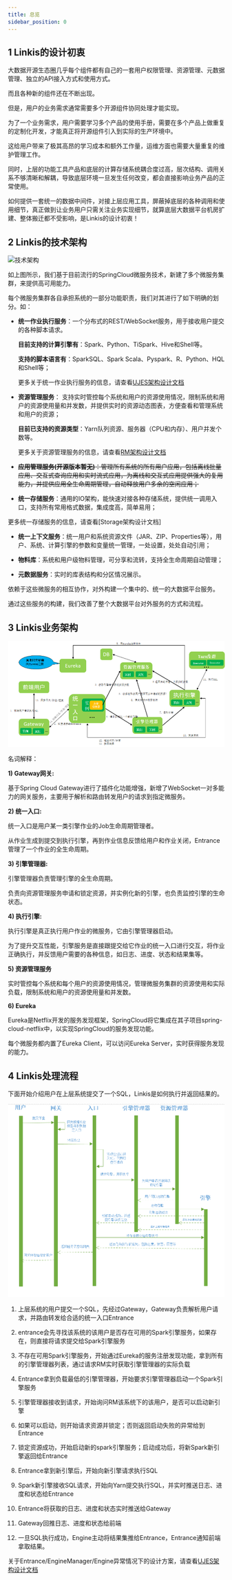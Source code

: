 ```yaml
---
title: 总览
sidebar_position: 0
---
```



 ## 1 Linkis的设计初衷
 
 大数据开源生态圈几乎每个组件都有自己的一套用户权限管理、资源管理、元数据管理、独立的API接入方式和使用方式。
 
 而且各种新的组件还在不断出现。
 
 但是，用户的业务需求通常需要多个开源组件协同处理才能实现。
 
 为了一个业务需求，用户需要学习多个产品的使用手册，需要在多个产品上做重复的定制化开发，才能真正将开源组件引入到实际的生产环境中。
 
 这给用户带来了极其高昂的学习成本和额外工作量，运维方面也需要大量重复的维护管理工作。
 
 同时，上层的功能工具产品和底层的计算存储系统耦合度过高，层次结构、调用关系不够清晰和解耦，导致底层环境一旦发生任何改变，都会直接影响业务产品的正常使用。
 
 如何提供一套统一的数据中间件，对接上层应用工具，屏蔽掉底层的各种调用和使用细节，真正做到让业务用户只需关注业务实现细节，就算底层大数据平台机房扩建、整体搬迁都不受影响，是Linkis的设计初衷！
 
## 2 Linkis的技术架构

 ![技术架构](../images/ch4/ujes/technical_architecture_diagram.png)


如上图所示，我们基于目前流行的SpringCloud微服务技术，新建了多个微服务集群，来提供高可用能力。

每个微服务集群各自承担系统的一部分功能职责，我们对其进行了如下明确的划分。如：

- **统一作业执行服务**：一个分布式的REST/WebSocket服务，用于接收用户提交的各种脚本请求。
 
  **目前支持的计算引擎有**：Spark、Python、TiSpark、Hive和Shell等。
 
  **支持的脚本语言有**：SparkSQL、Spark Scala、Pyspark、R、Python、HQL和Shell等；
  
  更多关于统一作业执行服务的信息，请查看[UJES架构设计文档](ujes/ujes_design.md)
 
 
- **资源管理服务**： 支持实时管控每个系统和用户的资源使用情况，限制系统和用户的资源使用量和并发数，并提供实时的资源动态图表，方便查看和管理系统和用户的资源；
 
  **目前已支持的资源类型**：Yarn队列资源、服务器（CPU和内存）、用户并发个数等。
  
  更多关于资源管理服务的信息，请查看[RM架构设计文档](rm.md)
 
 
- ~~**应用管理服务(开源版本暂无)**：管理所有系统的所有用户应用，包括离线批量应用、交互式查询应用和实时流式应用，为离线和交互式应用提供强大的复用能力，并提供应用全生命周期管理，自动释放用户多余的空闲应用；~~
 
 
- **统一存储服务**：通用的IO架构，能快速对接各种存储系统，提供统一调用入口，支持所有常用格式数据，集成度高，简单易用；
 
 更多统一存储服务的信息，请查看[Storage架构设计文档]
 
- **统一上下文服务**：统一用户和系统资源文件（JAR、ZIP、Properties等），用户、系统、计算引擎的参数和变量统一管理，一处设置，处处自动引用；
 
 
- **物料库**：系统和用户级物料管理，可分享和流转，支持全生命周期自动管理；
 
 
- **元数据服务**：实时的库表结构和分区情况展示。
 

依赖于这些微服务的相互协作，对外构建一个集中的、统一的大数据平台服务。

通过这些服务的构建，我们改善了整个大数据平台对外服务的方式和流程。

## 3 Linkis业务架构

![业务架构](../images/ch4/ujes/business_architecture_diagram.png)

名词解释：

**1) Gateway网关:**

 基于Spring Cloud Gateway进行了插件化功能增强，新增了WebSocket一对多能力的网关服务，主要用于解析和路由转发用户的请求到指定微服务。

**2) 统一入口:**

 统一入口是用户某一类引擎作业的Job生命周期管理者。
 
 从作业生成到提交到执行引擎，再到作业信息反馈给用户和作业关闭，Entrance管理了一个作业的全生命周期。

**3) 引擎管理器:**
 
 引擎管理器负责管理引擎的全生命周期。
 
 负责向资源管理服务申请和锁定资源，并实例化新的引擎，也负责监控引擎的生命状态。

**4) 执行引擎:**

 执行引擎是真正执行用户作业的微服务，它由引擎管理器启动。
 
 为了提升交互性能，引擎服务是直接跟提交给它作业的统一入口进行交互，将作业正确执行，并反馈用户需要的各种信息，如日志、进度、状态和结果集等。

**5) 资源管理服务**
  
 实时管控每个系统和每个用户的资源使用情况，管理微服务集群的资源使用和实际负载，限制系统和用户的资源使用量和并发数。
 
**6) Eureka**
 
 Eureka是Netflix开发的服务发现框架，SpringCloud将它集成在其子项目spring-cloud-netflix中，以实现SpringCloud的服务发现功能。
 
 每个微服务都内置了Eureka Client，可以访问Eureka Server，实时获得服务发现的能力。
 
 
## 4 Linkis处理流程

下面开始介绍用户在上层系统提交了一个SQL，Linkis是如何执行并返回结果的。

![流程时序图](../images/ch4/ujes/process_sequence_diagram.png)

1. 上层系统的用户提交一个SQL，先经过Gateway，Gateway负责解析用户请求，并路由转发给合适的统一入口Entrance

2. entrance会先寻找该系统的该用户是否存在可用的Spark引擎服务，如果存在，则直接将请求提交给Spark引擎服务

3. 不存在可用Spark引擎服务，开始通过Eureka的服务注册发现功能，拿到所有的引擎管理器列表，通过请求RM实时获取引擎管理器的实际负载

4. Entrance拿到负载最低的引擎管理器，开始要求引擎管理器启动一个Spark引擎服务

5. 引擎管理器接收到请求，开始询问RM该系统下的该用户，是否可以启动新引擎

6. 如果可以启动，则开始请求资源并锁定；否则返回启动失败的异常给到Entrance

7. 锁定资源成功，开始启动新的spark引擎服务；启动成功后，将新Spark新引擎返回给Entrance

8. Entrance拿到新引擎后，开始向新引擎请求执行SQL

9. Spark新引擎接收SQL请求，开始向Yarn提交执行SQL，并实时推送日志、进度和状态给Entrance

10. Entrance将获取的日志、进度和状态实时推送给Gateway

11. Gateway回推日志、进度和状态给前端

12. 一旦SQL执行成功，Engine主动将结果集推给Entrance，Entrance通知前端拿取结果。

关于Entrance/EngineManager/Engine异常情况下的设计方案，请查看[UJES架构设计文档](ujes/ujes_design.md)